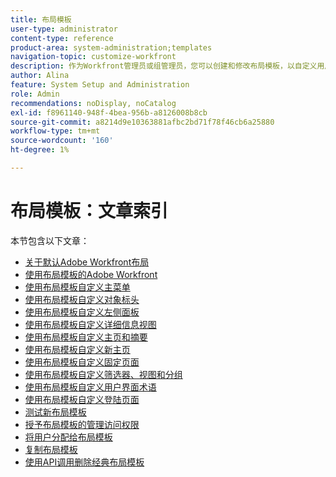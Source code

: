 ```yaml
---
title: 布局模板
user-type: administrator
content-type: reference
product-area: system-administration;templates
navigation-topic: customize-workfront
description: 作为Workfront管理员或组管理员，您可以创建和修改布局模板，以自定义用户的Workfront界面元素。
author: Alina
feature: System Setup and Administration
role: Admin
recommendations: noDisplay, noCatalog
exl-id: f8961140-948f-4bea-956b-a8126008b8cb
source-git-commit: a8214d9e10363881afbc2bd71f78f46cb6a25880
workflow-type: tm+mt
source-wordcount: '160'
ht-degree: 1%

---
```


# 布局模板：文章索引

<!-- Audited: 2/2024 -->

本节包含以下文章：

* [关于默认Adobe Workfront布局](../../../administration-and-setup/customize-workfront/use-layout-templates/about-the-default-wf-layout.md)
* [使用布局模板的Adobe Workfront](../../../administration-and-setup/customize-workfront/use-layout-templates/brand-wf-using-a-layout-template.md)
* [使用布局模板自定义主菜单](../../../administration-and-setup/customize-workfront/use-layout-templates/customize-main-menu.md)
* [使用布局模板自定义对象标头](../../customize-workfront/use-layout-templates/customize-object-headers.md)
* [使用布局模板自定义左侧面板](../../../administration-and-setup/customize-workfront/use-layout-templates/customize-left-panel.md)
* [使用布局模板自定义详细信息视图](../../../administration-and-setup/customize-workfront/use-layout-templates/customize-details-view-layout-template.md)
* [使用布局模板自定义主页和摘要](../../../administration-and-setup/customize-workfront/use-layout-templates/customize-home-summary-layout-template.md)
* [使用布局模板自定义新主页](../../../administration-and-setup/customize-workfront/use-layout-templates/customize-new-home-layout-template.md)
* [使用布局模板自定义固定页面](../../../administration-and-setup/customize-workfront/use-layout-templates/customize-pinned-pages.md)
* [使用布局模板自定义筛选器、视图和分组](../../../administration-and-setup/customize-workfront/use-layout-templates/customize-fvg-list-controls-layout-template.md)
* [使用布局模板自定义用户界面术语](../../../administration-and-setup/customize-workfront/use-layout-templates/customize-terminology.md)
* [使用布局模板自定义登陆页面](../../../administration-and-setup/customize-workfront/use-layout-templates/customize-landing-page.md)
* [测试新布局模板](../../../administration-and-setup/customize-workfront/use-layout-templates/test-a-layout-template.md)
* [授予布局模板的管理访问权限](../../../administration-and-setup/customize-workfront/use-layout-templates/grant-admin-access-layout-template.md)
* [将用户分配给布局模板](../../../administration-and-setup/customize-workfront/use-layout-templates/assign-users-to-layout-template.md)
* [复制布局模板](../../../administration-and-setup/customize-workfront/use-layout-templates/copy-a-layout-template.md)
* [使用API调用删除经典布局模板](../../../administration-and-setup/customize-workfront/use-layout-templates/delete-classic-layout-templates.md)
